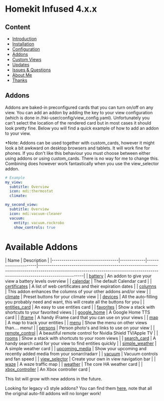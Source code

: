 # Homekit Infused 4.x.x

## Content
- [Introduction](index.md)
- [Installation](installation.md)
- [Configuration](configuration.md)
- [Addons](addons.md)
- [Custom Views](custom_views.md)
- [Updates](updates.md)
- [Issues & Questions](issues.md)
- [About Me](about.md)
- [Thanks](thanks.md)

## Addons
Addons are baked-in preconfigured cards that you can turn on/off on any view. You can add an addon by adding the key to your view configuration (which is done in /hki-user/config/view_config.yaml). Unfortunately you can't select the location of the rendered card but in most cases it should look pretty fine. Below you will find a quick example of how to add an addon to your view.

*Note: Addons can be used together with custom_cards, however it might look a bit awkward on desktop browsers and tablets. It will work fine for phones. If you don't like this behaviour you must choose between either using addons or using custom_cards. There is no way for me to change this. Combining does however work fantastically when you use the view_selector addon.

```yaml
# Example
my_view:
  subtitle: Overview
  icon: mdi:thermostat
  climate:

my_second_view:
  subtitle: Overview
  icon: mdi:vacuum-cleaner
  vacuum:
    entity: vacuum.rockrobo
    show_controls: true
```
# Available Addons

| Name | Description |
|----------------------------------|-------------|----------------------|-----------------------------------------------------------------------------------------------------------------------------------------------------------------------------------|
| [battery](addons/addons-v4/battery.md) | An addon to give your view a battery levels overview |
| [calendar](addons/addons-v4/calendar.md) | The default Calendar card |
| [certificates](addons/addons-v4/certificates.md) | A list of web certificates and their expiration dates |
| [columns](addons/addons-v4/columns.md) | This addon enhances the columns of your other addons and/or view |
| [climate](addons/addons-v4/climated.md) | Preset buttons for your climate view |
| [devices](addons/addons-v4/devices.md) | All the auto-filling you probably need and want, this will create all the buttons for you |
| [entities_card](addons/addons-v4/entities.md) | An easy to use entities card |
| [favorites](addons/addons-v4/favorites.md) | Show a stack with shortcuts to your favorited views |
| [google_home](addons/addons-v4/google-home.md) | A Google Home TTS card |
| [iframe](addons/addons-v4/iframe.md) | A handy iFrame card that you can use on your views |
| [map](addons/addons-v4/map.md) | A map to track your entities |
| [menu](addons/addons-v4/menu.md) | Show the menu on other views than.... menu! |
| [persons](addons/addons-v4/persons.md) | Person photo's and links to use on your view |
| [remote_control](addons/addons-v4/remote-control.md) | A beautiful remote control for Nvidia Shield TV/Apple TV |
| [rooms](addons/addons-v4/rooms.md) | Show a stack with shortcuts to your room views |
| [search_card](addons/addons-v4/search-card.md) | A handy search card for your view to find entities quickly |
| [simple_weather](addons/addons-v4/simple-weather.md) | A simple weather card |
| [upcoming_media](addons/addons-v4/upcoming-media.md) | Show your upcoming and recently added media from your sonarr/radarr |
| [vacuum](addons/addons-v4/vacuum.md) | Vacuum controls and fan speed |
| [view_selector](addons/addons-v4/view-selector.md) | Create your own in view navigation bar |
| [waze](addons/addons-v4/waze.md) | A waze traffic map |
| [weather](addons/addons-v4/weather.md) | The core HA weather card |
| [xbox_controller](addons/addons-v4/xbox-controller.md) | An Xbox controller card |

This list will grow with new addons in the future.

Looking for legacy v3 style addons? You can find them [here](addon_list.md), note that all the original auto-fill addons will no longer work!